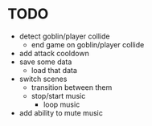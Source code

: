 # TODO

- detect goblin/player collide
	- end game on goblin/player collide
- add attack cooldown
- save some data
	- load that data
- switch scenes
	- transition between them
	- stop/start music
		- loop music
- add ability to mute music
